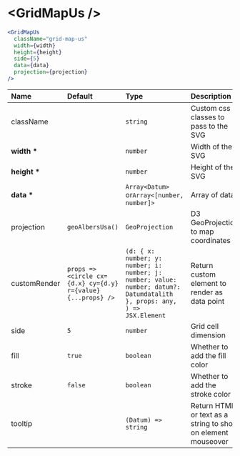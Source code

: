 # \<GridMapUs \/>

```jsx
<GridMapUs
  className="grid-map-us"
  width={width}
  height={height}
  side={5}
  data={data}
  projection={projection}
/>
```

| Name             | Default                                                      | Type                                                                                                                     | Description                                                  |
| :--------------- | :----------------------------------------------------------- | :----------------------------------------------------------------------------------------------------------------------- | :----------------------------------------------------------- |
| className        |                                                              | `string`                                                                                                                 | Custom css classes to pass to the SVG                        |
| <b>width \*</b>  |                                                              | `number`                                                                                                                 | Width of the SVG                                             |
| <b>height \*</b> |                                                              | `number`                                                                                                                 | Height of the SVG                                            |
| <b>data \*</b>   |                                                              | `Array<Datum>` or`Array<[number, number]>`                                                                               | Array of data                                                |
| projection       | `geoAlbersUsa()`                                             | `GeoProjection`                                                                                                          | D3 GeoProjection to map coordinates                          |
| customRender     | `props => <circle cx={d.x} cy={d.y} r={value} {...props} />` | `(d: { x: number; y: number; i: number; j: number; value: number; datum?: Datumdatalith }, props: any, ) => JSX.Element` | Return custom element to render as data point                |
| side             | `5`                                                          | `number`                                                                                                                 | Grid cell dimension                                          |
| fill             | `true`                                                       | `boolean`                                                                                                                | Whether to add the fill color                                |
| stroke           | `false`                                                      | `boolean`                                                                                                                | Whether to add the stroke color                              |
| tooltip          |                                                              | `(Datum) => string`                                                                                                      | Return HTML or text as a string to show on element mouseover |

